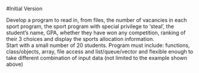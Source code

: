 #Initial Version

Develop a program to read in, from files, the number of vacancies in each sport program, the sport
program with special privilege to ‘steal’, the student’s name, GPA, whether they have won any
competition, ranking of their 3 choices and display the sports allocation information.  
Start with a small number of 20 students.
Program must include: functions, class/objects, array, file access and list/queue/vector and flexible
enough to take different combination of input data (not limited to the example shown above)
